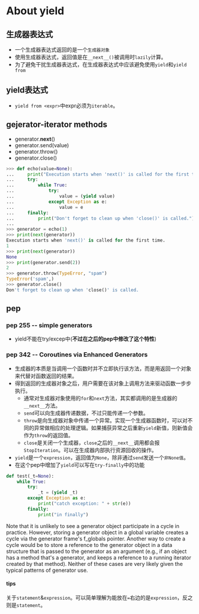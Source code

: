 # About yield

## 生成器表达式
- 一个生成器表达式返回的是一个`生成器对象`
- 使用生成器表达式，返回值是在`__next__()`被调用时`lazily`计算。
- 为了避免干扰生成器表达式，在生成器表达式中应该避免使用`yield`和`yield from`

## yield表达式

- `yield from <expr>`中expr必须为`iterable`。

## gejerator-iterator methods

- generator.__next__()
- generator.send(value)
- generator.throw()
- generator.close()

```py
>>> def echo(value=None):
...     print("Execution starts when 'next()' is called for the first time.")
...     try:
...         while True:
...             try:
...                 value = (yield value)
...             except Exception as e:
...                 value = e
...     finally:
...         print("Don't forget to clean up when 'close()' is called.")
...
>>> generator = echo(1)
>>> print(next(generator))
Execution starts when 'next()' is called for the first time.
1
>>> print(next(generator))
None
>>> print(generator.send(2))
2
>>> generator.throw(TypeError, "spam")
TypeError('spam',)
>>> generator.close()
Don't forget to clean up when 'close()' is called.
```

## pep

### pep 255 -- simple generators
- yield不能在try/excep中(**不过在之后的pep中修改了这个特性**)

### pep 342 -- Coroutines via Enhanced Generators
- 生成器的本质是当调用一个函数时并不立即执行该方法，而是用返回一个对象来代替对函数返回的结果。
- 得到返回的生成器对象之后，用户需要在该对象上调用方法来驱动函数一步步执行。
    - 通常对生成器对象使用的`for`和`next`方法，其实都调用的是生成器的`__next__`方法。
    - `send`可以向生成器传递数据，不过只能传递一个参数。
    - `throw`是向生成器对象中传递一个异常。实现一个生成器函数时，可以对不同的异常做相应的处理逻辑。如果捕获异常之后重新`yield`新值，则新值会作为`throw`的返回值。
    - `close`是关闭一个生成器，`close`之后的`__next__`调用都会报`StopIteration`。可以在生成器内部执行资源回收的操作。
- `yield`是一个`expression`，返回值为`None`，除非通过`send`发送一个`非None值`。
- 在这个pep中增加了`yield`可以写在`try-finally`中的功能

```py
def test(_t=None):
    while True:
        try:
            _t = (yield _t)
        except Exception as e:
            print("catch exception: " + str(e))
        finally:
            print("in finally")
```

Note that it is unlikely to see a generator object participate in a cycle in practice. However, storing a generator object in a global variable creates a cycle via the generator frame's f_globals pointer. Another way to create a cycle would be to store a reference to the generator object in a data structure that is passed to the generator as an argument (e.g., if an object has a method that's a generator, and keeps a reference to a running iterator created by that method). Neither of these cases are very likely given the typical patterns of generator use.


#### tips

关于`statement`&`expression`。可以简单理解为能放在`=`右边的是`expression`，反之则是`statement`。

